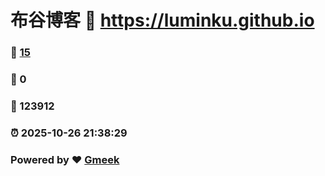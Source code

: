 # 布谷博客 :link: https://luminku.github.io 
### :page_facing_up: [15](https://luminku.github.io/tag.html) 
### :speech_balloon: 0 
### :hibiscus: 123912 
### :alarm_clock: 2025-10-26 21:38:29 
### Powered by :heart: [Gmeek](https://github.com/Meekdai/Gmeek)
